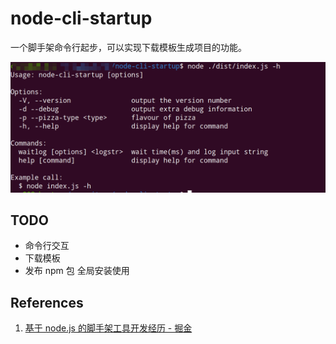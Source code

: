 # node-cli-startup

一个脚手架命令行起步，可以实现下载模板生成项目的功能。

![help](./Snipaste_2020-07-10_15-46-38.png)

## TODO

- 命令行交互
- 下载模板
- 发布 npm 包 全局安装使用

## References

1. [基于 node.js 的脚手架工具开发经历 - 掘金](https://juejin.im/post/5a31d210f265da431a43330e)
